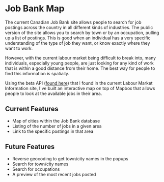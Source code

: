 # Job Bank Map
The current Canadian Job Bank site allows people to search for job postings across the country in all different kinds of industries.
The public version of the site allows you to search by town or by an occupation, pulling up a list of postings.
This is good when an individual has a very specific understanding of the type of job they want, or know exactly where they want to work.

However, with the current labour market being difficult to break into, many individuals, especially young people, are just looking
for any kind of work that is within a good distance from their home. The best way for people to find this information is spatially.

Using the beta API ([found here](http://stage.lmi-explore-imt.ca/lmiws-api/job/jbws/ct)) that I found in the current Labour Market Information site, I've built an interactive map on top of Mapbox that
allows people to look at the available jobs in their area.

## Current Features
* Map of cities within the Job Bank database
* Listing of the number of jobs in a given area
* Link to the specific postings in that area

## Future Features
* Reverse geocoding to get town/city names in the popups
* Search for town/city names
* Search for occupations
* A preview of the most recent jobs posted
